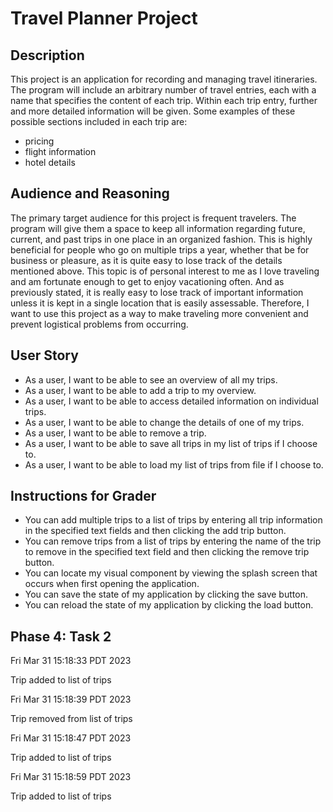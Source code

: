 # Travel Planner Project

## Description

This project is an application for recording and managing travel itineraries. 
The program will include an arbitrary number of travel entries, each with a name that specifies the content 
of each trip. Within each trip entry, further and more detailed information will be given. Some examples of these 
possible sections included in each
trip are:
- pricing
- flight information
- hotel details

## Audience and Reasoning

The primary target audience for this project is frequent travelers. 
The program will give them a space to keep all information regarding future, current, and 
past trips in one place in an organized fashion. This is highly beneficial for people who go 
on multiple trips a year, whether that be for business or pleasure, as it is quite easy to
lose track of the details mentioned above. This topic is of personal interest to me as I love 
traveling and am fortunate enough to get to enjoy vacationing often. And as previously stated,
it is really easy to lose track of important information unless it is kept in a single location
that is easily assessable. Therefore, I want to use this project as a way to make traveling 
more convenient and prevent logistical problems from occurring.

## User Story
- As a user, I want to be able to see an overview of all my trips.
- As a user, I want to be able to add a trip to my overview.
- As a user, I want to be able to access detailed information on individual trips.
- As a user, I want to be able to change the details of one of my trips.
- As a user, I want to be able to remove a trip.
- As a user, I want to be able to save all trips in my list of trips if I choose to.
- As a user, I want to be able to load my list of trips from file if I choose to.

## Instructions for Grader
- You can add multiple trips to a list of trips by entering all trip information in the specified text fields and 
  then clicking the add trip button.
- You can remove trips from a list of trips by entering the name of the trip to remove in the specified text field and 
  then clicking the remove trip button.
- You can locate my visual component by viewing the splash screen that occurs when first opening the application.
- You can save the state of my application by clicking the save button.
- You can reload the state of my application by clicking the load button.

## Phase 4: Task 2
Fri Mar 31 15:18:33 PDT 2023 

Trip added to list of trips

Fri Mar 31 15:18:39 PDT 2023

Trip removed from list of trips

Fri Mar 31 15:18:47 PDT 2023

Trip added to list of trips

Fri Mar 31 15:18:59 PDT 2023

Trip added to list of trips
